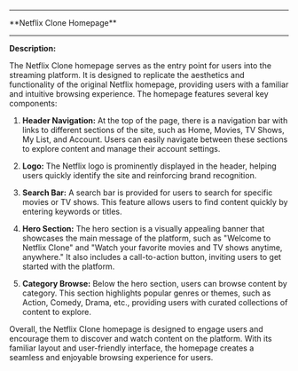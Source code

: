 <hr> **Netflix Clone Homepage** <hr>

**Description:**

The Netflix Clone homepage serves as the entry point for users into the streaming platform. It is designed to replicate the aesthetics and functionality of the original Netflix homepage, providing users with a familiar and intuitive browsing experience. The homepage features several key components:

1. **Header Navigation:** At the top of the page, there is a navigation bar with links to different sections of the site, such as Home, Movies, TV Shows, My List, and Account. Users can easily navigate between these sections to explore content and manage their account settings.

2. **Logo:** The Netflix logo is prominently displayed in the header, helping users quickly identify the site and reinforcing brand recognition.

3. **Search Bar:** A search bar is provided for users to search for specific movies or TV shows. This feature allows users to find content quickly by entering keywords or titles.

4. **Hero Section:** The hero section is a visually appealing banner that showcases the main message of the platform, such as "Welcome to Netflix Clone" and "Watch your favorite movies and TV shows anytime, anywhere." It also includes a call-to-action button, inviting users to get started with the platform.

5. **Category Browse:** Below the hero section, users can browse content by category. This section highlights popular genres or themes, such as Action, Comedy, Drama, etc., providing users with curated collections of content to explore.

Overall, the Netflix Clone homepage is designed to engage users and encourage them to discover and watch content on the platform. With its familiar layout and user-friendly interface, the homepage creates a seamless and enjoyable browsing experience for users.
